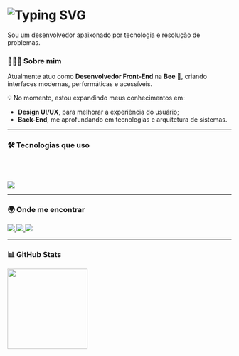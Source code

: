 <h1 align="left">
  <img src="https://readme-typing-svg.demolab.com?font=Fira+Code&size=26&pause=1000&color=36BCF7&center=false&vCenter=true&width=460&lines=Fala+aí%2C+eu+sou+o+Vinicius+%F0%9F%91%8B%F0%9F%8F%BB" alt="Typing SVG" />
</h1>


Sou um desenvolvedor apaixonado por tecnologia e resolução de problemas.

### 👨🏻‍💻 Sobre mim

Atualmente atuo como **Desenvolvedor Front-End** na **Bee** 🐝, criando interfaces modernas, performáticas e acessíveis.

💡 No momento, estou expandindo meus conhecimentos em:
- **Design UI/UX**, para melhorar a experiência do usuário;
- **Back-End**, me aprofundando em tecnologias e arquitetura de sistemas.


---

### 🛠️ Tecnologias que uso

<div align="flex-start" style="display: inline_block"><br>
<div align="flex-start" style="display: inline_block"><br>


<p align="left">
  <img src="https://skillicons.dev/icons?i=nextjs,vue,js,ts,vite,nodejs,firebase,mysql,mongodb,docker,linux,postman" />
</p>

</div>


---

### 🌍 Onde me encontrar
<div align="flex-start">
  <a href="https://www.vinideveloper.com.br/" target="_blank">
    <img src="https://img.shields.io/badge/Portfólio-1A1A1A?style=for-the-badge&logo=vercel&logoColor=white" />
  </a>
  <a href="https://www.linkedin.com/in/mvini21/" target="_blank">
    <img src="https://img.shields.io/badge/LinkedIn-0A66C2?style=for-the-badge&logo=linkedin&logoColor=white" />
  </a>
  <a href="mailto:marcosvini342@outlook.com" target="_blank">
   <img src="https://img.shields.io/badge/Email-333333?style=for-the-badge&logo=gmail&logoColor=white" />
  </a>
</div>


---

### 📊 GitHub Stats

<div align="flex-start">
<!--   <img height="180em" src="https://github-readme-stats.vercel.app/api?username=vin1i&show_icons=true&theme=tokyonight&include_all_commits=true&locale=pt-br" /> -->
  <img height="180em" src="https://github-readme-stats.vercel.app/api/top-langs/?username=vin1i&theme=tokyonight&layout=compact&custom_title=Tecnologias&langs_count=9" />
</div>
